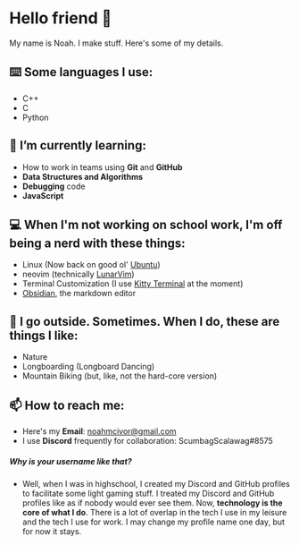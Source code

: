 # Hello friend 👋
My name is Noah. I make stuff. Here's some of my details. 

## ⌨️ Some languages I use:
  - C++
  - C
  - Python

## 🌱 I’m currently learning:
  - How to work in teams using **Git** and **GitHub**
  - **Data Structures and Algorithms**
  - **Debugging** code
  - **JavaScript**

## 💻 When I'm not working on school work, I'm off being a nerd with these things:
  - Linux (Now back on good ol' [Ubuntu](https://ubuntu.com/))
  - neovim (technically [LunarVim](https://www.lunarvim.org/))
  - Terminal Customization (I use [Kitty Terminal](https://sw.kovidgoyal.net/kitty/#) at the moment)
  - [Obsidian](https://obsidian.md/), the markdown editor

## 🌳 I go outside. Sometimes. When I do, these are things I like:
  - Nature
  - Longboarding (Longboard Dancing)
  - Mountain Biking (but, like, not the hard-core version)

## 📫 How to reach me: 
  - Here's my **Email**: noahmcivor@gmail.com
  - I use **Discord** frequently for collaboration: ScumbagScalawag#8575

##### Why is your username like that?
  - Well, when I was in highschool, I created my Discord and GitHub profiles to facilitate some light gaming stuff. I treated my Discord and GitHub profiles like as if nobody would ever see them. Now, **technology is the core of what I do**. There is a lot of overlap in the tech I use in my leisure and the tech I use for work. I may change my profile name one day, but for now it stays. 

<!--
**ScumbagScalawag/ScumbagScalawag** is a ✨ _special_ ✨ repository because its `README.md` (this file) appears on your GitHub profile.

Here are some ideas to get you started:

- 🔭 I’m currently working on ...
- 🌱 I’m currently learning ...
- 👯 I’m looking to collaborate on ...
- 🤔 I’m looking for help with ...
- 💬 Ask me about ...
- 📫 How to reach me: ...
- 😄 Pronouns: ...
- ⚡ Fun fact: ...
-->
